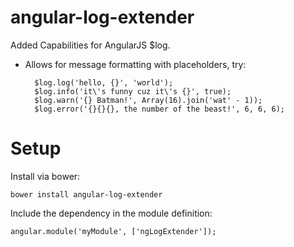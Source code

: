 angular-log-extender
===============

Added Capabilities for AngularJS $log.

- Allows for message formatting with placeholders, try:

        $log.log('hello, {}', 'world');
        $log.info('it\'s funny cuz it\'s {}', true);
        $log.warn('{} Batman!', Array(16).join('wat' - 1));
        $log.error('{}{}{}, the number of the beast!', 6, 6, 6);


# Setup

Install via bower:

    bower install angular-log-extender
    
Include the dependency in the module definition:

    angular.module('myModule', ['ngLogExtender']);
    
